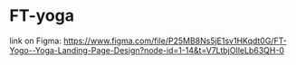 # FT-yoga

link on Figma:
https://www.figma.com/file/P25MB8Ns5jE1sv1HKqdt0G/FT-Yogo--Yoga-Landing-Page-Design?node-id=1-14&t=V7LtbjOIleLb63QH-0
